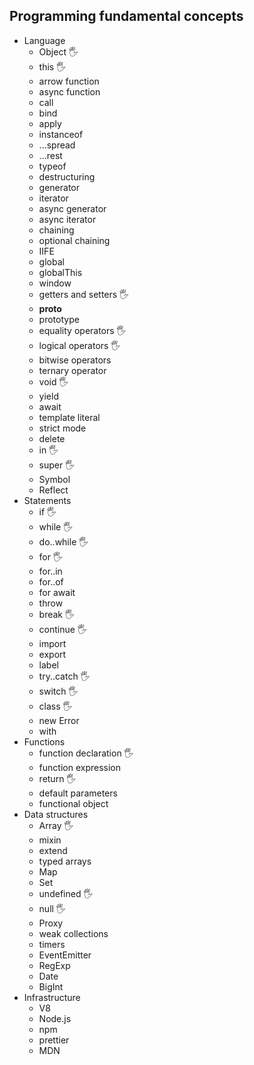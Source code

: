 ## Programming fundamental concepts

- Language
  - Object 🖐️
  - this 🖐️
  - arrow function
  - async function
  - call 
  - bind
  - apply
  - instanceof
  - ...spread
  - ...rest
  - typeof
  - destructuring
  - generator
  - iterator
  - async generator
  - async iterator
  - chaining
  - optional chaining
  - IIFE
  - global
  - globalThis
  - window
  - getters and setters 🖐️
  - __proto__
  - prototype
  - equality operators 🖐️
  - logical operators 🖐️
  - bitwise operators
  - ternary operator 
  - void 🖐️
  - yield
  - await
  - template literal
  - strict mode
  - delete
  - in 🖐️
  - super 🖐️
  - Symbol
  - Reflect
- Statements
  - if 🖐️
  - while 🖐️
  - do..while 🖐️
  - for 🖐️
  - for..in
  - for..of
  - for await
  - throw 
  - break 🖐️
  - continue 🖐️
  - import
  - export
  - label
  - try..catch 🖐️
  - switch 🖐️
  - class 🖐️
  - new Error
  - with
- Functions
  - function declaration 🖐️
  - function expression 
  - return 🖐️
  - default parameters
  - functional object
- Data structures
  - Array 🖐️
  - mixin
  - extend
  - typed arrays
  - Map
  - Set
  - undefined 🖐️
  - null 🖐️
  - Proxy
  - weak collections
  - timers
  - EventEmitter
  - RegExp
  - Date
  - BigInt
- Infrastructure
  - V8
  - Node.js
  - npm
  - prettier
  - MDN
